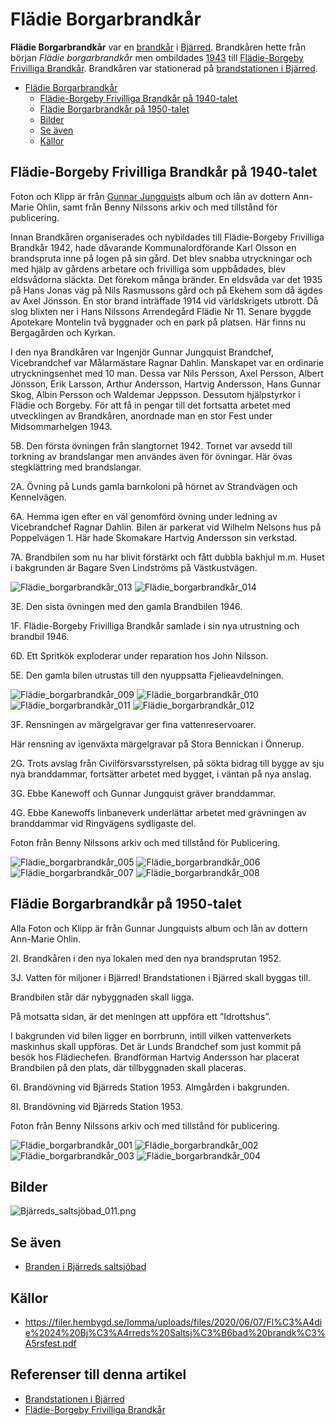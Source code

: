 # Flädie Borgarbrandkår

**Flädie Borgarbrandkår** var en [brandkår](brandkår) i [Bjärred](bjärred). Brandkåren hette från början _Flädie borgarbrandkår_ men ombildades [1943](1943) till [Flädie-Borgeby Frivilliga Brandkår](flädie-borgeby%20frivilliga%20brandkår). Brandkåren var stationerad på [brandstationen i Bjärred](brandstationen%20i%20bjärred).

* [Flädie Borgarbrandkår](#flädie-borgarbrandkår)
  * [Flädie-Borgeby Frivilliga Brandkår på 1940-talet](#flädie-borgeby-frivilliga-brandkår-på-1940-talet)
  * [Flädie Borgarbrandkår på 1950-talet](#flädie-borgarbrandkår-på-1950-talet)
  * [Bilder](#bilder)
  * [Se även](#se-även)
  * [Källor](#källor)

## Flädie-Borgeby Frivilliga Brandkår på 1940-talet

Foton och Klipp är från [Gunnar Jungquist](gunnar%20jungquist)s album och lån av dottern Ann-Marie Ohlin, samt från Benny Nilssons arkiv och med tillstånd för publicering.

Innan Brandkåren organiserades och nybildades till Flädie-Borgeby Frivilliga Brandkår 1942, hade dåvarande Kommunalordförande Karl Olsson en brandspruta inne på logen på sin gård. Det blev snabba utryckningar och med hjälp av gårdens arbetare och frivilliga som uppbådades, blev eldsvådorna släckta. Det förekom många bränder. En eldsvåda var det 1935 på Hans Jonas väg på Nils Rasmussons gård och på Ekehem som då ägdes av Axel Jönsson. En stor brand inträffade 1914 vid världskrigets utbrott. Då slog blixten ner i Hans Nilssons Arrendegård Flädie Nr 11. Senare byggde Apotekare Montelin två byggnader och en park  på platsen. Här finns nu Bergagården och Kyrkan.  

I den nya  Brandkåren var Ingenjör Gunnar Jungquist Brandchef, Vicebrandchef var Målarmästare Ragnar Dahlin. Manskapet var en ordinarie utryckningsenhet med 10 man. Dessa var Nils Persson, Axel Persson, Albert Jönsson, Erik Larsson,  Arthur Andersson,  Hartvig Andersson, Hans Gunnar Skog, Albin Persson och Waldemar Jeppsson. Dessutom hjälpstyrkor i Flädie och Borgeby. För att få in pengar till det fortsatta arbetet med utvecklingen av Brandkåren, anordnade man en stor Fest under Midsommarhelgen 1943.

5B. Den första övningen från slangtornet 1942. Tornet var avsedd till torkning av brandslangar men användes även för övningar. Här övas stegklättring med brandslangar.

2A. Övning på Lunds gamla barnkoloni på hörnet av Strandvägen och Kennelvägen.

6A. Hemma igen efter en väl genomförd övning under ledning av Vicebrandchef Ragnar Dahlin. Bilen är parkerat vid Wilhelm Nelsons hus på Poppelvägen 1.
Här hade Skomakare Hartvig Andersson sin verkstad.

7A. Brandbilen som nu har blivit förstärkt och fått dubbla bakhjul m.m.
Huset i bakgrunden är Bagare Sven Lindströms på Västkustvägen.

![Flädie_borgarbrandkår_013](images/flädie_borgarbrandkår_013.jpg)
![Flädie_borgarbrandkår_014](images/flädie_borgarbrandkår_014.jpg)

<!-- TODO: Add pictures -->

3E. Den sista övningen med den gamla Brandbilen 1946.

1F. Flädie-Borgeby Frivilliga Brandkår samlade i sin nya utrustning och brandbil 1946.

6D. Ett Spritkök exploderar under reparation hos John Nilsson.

5E. Den gamla bilen utrustas till den nyuppsatta Fjelieavdelningen.

![Flädie_borgarbrandkår_009](images/flädie_borgarbrandkår_009.jpg)
![Flädie_borgarbrandkår_010](images/flädie_borgarbrandkår_010.jpg)
![Flädie_borgarbrandkår_011](images/flädie_borgarbrandkår_011.jpg)
![Flädie_borgarbrandkår_012](images/flädie_borgarbrandkår_012.jpg)

3F. Rensningen av märgelgravar ger fina vattenreservoarer.

Här rensning av igenväxta märgelgravar på Stora Bennickan i Önnerup.

2G. Trots avslag från Civilförsvarsstyrelsen, på sökta bidrag till bygge av sju nya branddammar, fortsätter arbetet med bygget, i väntan på nya anslag.

3G. Ebbe Kanewoff och Gunnar Jungquist gräver branddammar.

4G. Ebbe Kanewoffs linbaneverk underlättar arbetet med grävningen av branddammar
vid Ringvägens sydligaste del.

Foton från Benny Nilssons arkiv och med tillstånd för Publicering.

![Flädie_borgarbrandkår_005](images/flädie_borgarbrandkår_005.jpg)
![Flädie_borgarbrandkår_006](images/flädie_borgarbrandkår_006.jpg)
![Flädie_borgarbrandkår_007](images/flädie_borgarbrandkår_007.jpg)
![Flädie_borgarbrandkår_008](images/flädie_borgarbrandkår_008.jpg)

## Flädie Borgarbrandkår på 1950-talet

Alla Foton och Klipp är från Gunnar Jungquists album och lån av dottern Ann-Marie Ohlin.

2I. Brandkåren i den nya lokalen med den nya brandsprutan 1952.

3J. Vatten för miljoner i Bjärred! Brandstationen i Bjärred skall byggas till.

Brandbilen står där nybyggnaden skall ligga.

På motsatta sidan, är det meningen att uppföra ett ”Idrottshus”.

I bakgrunden vid bilen ligger en borrbrunn, intill vilken vattenverkets maskinhus skall uppföras. Det är Lunds Brandchef som just kommit på besök hos Flädiechefen.
Brandförman Hartvig Andersson har placerat Brandbilen på den plats, där tillbyggnaden skall placeras.

6I. Brandövning vid Bjärreds Station 1953. Almgården i bakgrunden.

8I. Brandövning vid Bjärreds Station 1953.

Foton från Benny Nilssons arkiv och med tillstånd för publicering.

![Flädie_borgarbrandkår_001](images/flädie_borgarbrandkår_001.jpg)
![Flädie_borgarbrandkår_002](images/flädie_borgarbrandkår_002.jpg)
![Flädie_borgarbrandkår_003](images/flädie_borgarbrandkår_003.jpg)
![Flädie_borgarbrandkår_004](images/flädie_borgarbrandkår_004.jpg)

## Bilder

![Bjärreds_saltsjöbad_011.png](images/bjärreds_saltsjöbad_011.png)

## Se även

* [Branden i Bjärreds saltsjöbad](branden%20i%20bjärreds%20saltsjöbad)

## Källor

* <https://filer.hembygd.se/lomma/uploads/files/2020/06/07/Fl%C3%A4die%2024%20Bj%C3%A4rreds%20Saltsj%C3%B6bad%20brandk%C3%A5rsfest.pdf>

## Referenser till denna artikel

* [Brandstationen i Bjärred](brandstationen%20i%20bjärred)
* [Flädie-Borgeby Frivilliga Brandkår](flädie-borgeby%20frivilliga%20brandkår)
